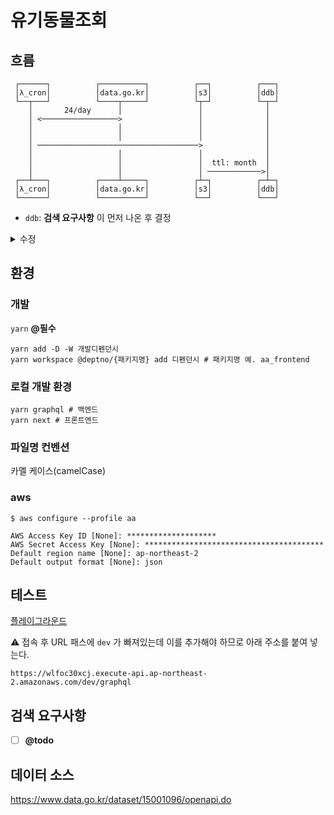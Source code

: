 # 유기동물조회

## 흐름
```text
 ┌──────┐          ┌──────────┐          ┌──┐          ┌───┐
 │λ_cron│          │data.go.kr│          │s3│          │ddb│
 └──┬───┘          └────┬─────┘          └┬─┘          └─┬─┘
    │       24/day      │                 │              │  
    │ <─────────────────>                 │              │  
    │                   │                 │              │  
    │                   │                 │              │  
    │ ────────────────────────────────────>              │  
    │                   │                 │              │  
    │                   │                 │  ttl: month  │  
    │                   │                 │ ────────────>│  
 ┌──┴───┐          ┌────┴─────┐          ┌┴─┐          ┌─┴─┐
 │λ_cron│          │data.go.kr│          │s3│          │ddb│
 └──────┘          └──────────┘          └──┘          └───┘
```

- `ddb`: **검색 요구사항** 이 먼저 나온 후 결정

<details>
<summary>수정</summary>
<a href="https://plantuml.com/ko/sequence-diagram">문법</a>
<a href="https://www.planttext.com">planttext.com</a>

```puml
@startuml

λ_cron <-> data.go.kr: 24/day
λ_cron -> s3
s3 -> ddb: ttl: month

@enduml
```
</details>

## 환경
### 개발
`yarn` **@필수**
```shell script
yarn add -D -W 개발디펜던시
yarn workspace @deptno/{패키지명} add 디펜던시 # 패키지명 예. aa_frontend
```
### 로컬 개발 환경
```shell script
yarn graphql # 백엔드
yarn next # 프론트엔드
```
### 파일명 컨벤션
카멜 케이스(camelCase)
### aws
```shell script
$ aws configure --profile aa                                                                       

AWS Access Key ID [None]: ********************
AWS Secret Access Key [None]: ****************************************
Default region name [None]: ap-northeast-2
Default output format [None]: json
```

## 테스트
[플레이그라운드](https://wlfoc30xcj.execute-api.ap-northeast-2.amazonaws.com/dev/graphql)

⚠️ 접속 후 URL 패스에 `dev` 가 빠져있는데 이를 추가해야 하므로 아래 주소를 붙여 넣는다.

`https://wlfoc30xcj.execute-api.ap-northeast-2.amazonaws.com/dev/graphql`

## 검색 요구사항
- [ ] **@todo**

## 데이터 소스
https://www.data.go.kr/dataset/15001096/openapi.do